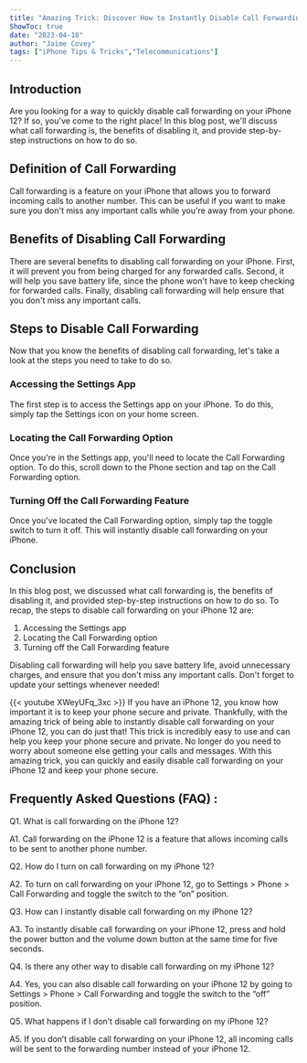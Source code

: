 ```yaml
---
title: "Amazing Trick: Discover How to Instantly Disable Call Forwarding on Your iPhone 12!"
ShowToc: true 
date: "2023-04-18"
author: "Jaime Covey" 
tags: ["iPhone Tips & Tricks","Telecommunications"]
---
```

## Introduction

Are you looking for a way to quickly disable call forwarding on your iPhone 12? If so, you've come to the right place! In this blog post, we'll discuss what call forwarding is, the benefits of disabling it, and provide step-by-step instructions on how to do so. 

## Definition of Call Forwarding

Call forwarding is a feature on your iPhone that allows you to forward incoming calls to another number. This can be useful if you want to make sure you don't miss any important calls while you're away from your phone. 

## Benefits of Disabling Call Forwarding

There are several benefits to disabling call forwarding on your iPhone. First, it will prevent you from being charged for any forwarded calls. Second, it will help you save battery life, since the phone won't have to keep checking for forwarded calls. Finally, disabling call forwarding will help ensure that you don't miss any important calls. 

## Steps to Disable Call Forwarding

Now that you know the benefits of disabling call forwarding, let's take a look at the steps you need to take to do so. 

### Accessing the Settings App

The first step is to access the Settings app on your iPhone. To do this, simply tap the Settings icon on your home screen. 

### Locating the Call Forwarding Option

Once you're in the Settings app, you'll need to locate the Call Forwarding option. To do this, scroll down to the Phone section and tap on the Call Forwarding option. 

### Turning Off the Call Forwarding Feature

Once you've located the Call Forwarding option, simply tap the toggle switch to turn it off. This will instantly disable call forwarding on your iPhone. 

## Conclusion

In this blog post, we discussed what call forwarding is, the benefits of disabling it, and provided step-by-step instructions on how to do so. To recap, the steps to disable call forwarding on your iPhone 12 are: 

1. Accessing the Settings app 
2. Locating the Call Forwarding option 
3. Turning off the Call Forwarding feature 

Disabling call forwarding will help you save battery life, avoid unnecessary charges, and ensure that you don't miss any important calls. Don't forget to update your settings whenever needed!

{{< youtube XWeyUFq_3xc >}} 
If you have an iPhone 12, you know how important it is to keep your phone secure and private. Thankfully, with the amazing trick of being able to instantly disable call forwarding on your iPhone 12, you can do just that! This trick is incredibly easy to use and can help you keep your phone secure and private. No longer do you need to worry about someone else getting your calls and messages. With this amazing trick, you can quickly and easily disable call forwarding on your iPhone 12 and keep your phone secure.

## Frequently Asked Questions (FAQ) :
Q1. What is call forwarding on the iPhone 12?

A1. Call forwarding on the iPhone 12 is a feature that allows incoming calls to be sent to another phone number. 

Q2. How do I turn on call forwarding on my iPhone 12?

A2. To turn on call forwarding on your iPhone 12, go to Settings > Phone > Call Forwarding and toggle the switch to the “on” position.

Q3. How can I instantly disable call forwarding on my iPhone 12?

A3. To instantly disable call forwarding on your iPhone 12, press and hold the power button and the volume down button at the same time for five seconds.

Q4. Is there any other way to disable call forwarding on my iPhone 12?

A4. Yes, you can also disable call forwarding on your iPhone 12 by going to Settings > Phone > Call Forwarding and toggle the switch to the “off” position.

Q5. What happens if I don’t disable call forwarding on my iPhone 12?

A5. If you don’t disable call forwarding on your iPhone 12, all incoming calls will be sent to the forwarding number instead of your iPhone 12.


